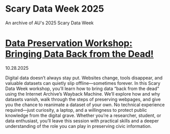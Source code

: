 # Scary Data Week 2025
An archive of AU's 2025 Scary Data Week

# [Data Preservation Workshop: Bringing Data Back from the Dead!](https://github.com/GeospatialResearchLab/workshop-data-preservation-2025) 
10.28.2025

Digital data doesn’t always stay put. Websites change, tools disappear, and valuable datasets can quietly slip offline—sometimes forever. In this Scary Data Week workshop, you’ll learn how to bring data “back from the dead” using the Internet Archive’s Wayback Machine. We’ll explore how and why datasets vanish, walk through the steps of preserving webpages, and give you the chance to reanimate a dataset of your own. No technical experience required—just curiosity, a laptop, and a willingness to protect public knowledge from the digital grave. Whether you’re a researcher, student, or data enthusiast, you’ll leave this session with practical skills and a deeper understanding of the role you can play in preserving civic information.
